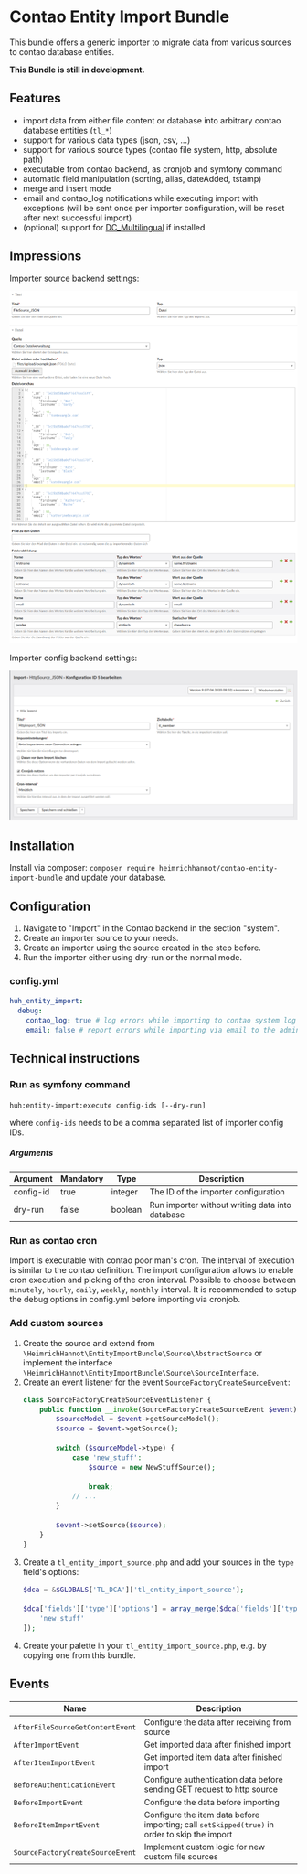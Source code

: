 # Contao Entity Import Bundle

This bundle offers a generic importer to migrate data from various sources to contao database entities.

**This Bundle is still in development.**

## Features

- import data from either file content or database into arbitrary contao database entities (`tl_*`)
- support for various data types (json, csv, ...)
- support for various source types (contao file system, http, absolute path)
- executable from contao backend, as cronjob and symfony command
- automatic field manipulation (sorting, alias, dateAdded, tstamp)
- merge and insert mode
- email and contao_log notifications while executing import with exceptions (will be sent once per importer 
configuration, will be reset after next successful import)
- (optional) support for [DC_Multilingual](https://github.com/terminal42/contao-DC_Multilingual) if installed

## Impressions

Importer source backend settings:

![alt import_source_1](./docs/img/importer_source.png)

Importer config backend settings:

![alt privacy config](./docs/img/importer_config.png)

## Installation

Install via composer: `composer require heimrichhannot/contao-entity-import-bundle` and update your database.

## Configuration

1. Navigate to "Import" in the Contao backend in the section "system".
1. Create an importer source to your needs.
1. Create an importer using the source created in the step before.
1. Run the importer either using dry-run or the normal mode.

### config.yml

```yaml
huh_entity_import:
  debug:
    contao_log: true # log errors while importing to contao system log
    email: false # report errors while importing via email to the admin email defined in the contao settings
```

## Technical instructions

### Run as symfony command

`huh:entity-import:execute config-ids [--dry-run]`

where `config-ids` needs to be a comma separated list of importer config IDs.

##### Arguments
Argument | Mandatory | Type | Description
--------|--------|-------|---
config-id | true | integer |The ID of the importer configuration
dry-run | false | boolean |Run importer without writing data into database

### Run as contao cron

Import is executable with contao poor man's cron. The interval of execution is similar to the contao definition.
The import configuration allows to enable cron execution and picking of the cron interval.
Possible to choose between `minutely`, `hourly`, `daily`, `weekly`, `monthly` interval. It is recommended to setup
the debug options in config.yml before importing via cronjob.

### Add custom sources

1. Create the source and extend from `\HeimrichHannot\EntityImportBundle\Source\AbstractSource` or implement the
   interface `\HeimrichHannot\EntityImportBundle\Source\SourceInterface`.
1. Create an event listener for the event `SourceFactoryCreateSourceEvent`:
   ```php
   class SourceFactoryCreateSourceEventListener {
       public function __invoke(SourceFactoryCreateSourceEvent $event) {
           $sourceModel = $event->getSourceModel();
           $source = $event->getSource();
   
           switch ($sourceModel->type) {
               case 'new_stuff':
                   $source = new NewStuffSource();
   
                   break;
               // ...
           }
   
           $event->setSource($source);
       }
   }
   ```
1. Create a `tl_entity_import_source.php` and add your sources in the `type` field's options:
   ```php
   $dca = &$GLOBALS['TL_DCA']['tl_entity_import_source'];
   
   $dca['fields']['type']['options'] = array_merge($dca['fields']['type']['options'], [
       'new_stuff'
   ]);
   ```
1. Create your palette in your `tl_entity_import_source.php`, e.g. by copying one from this bundle.

## Events

Name | Description
-----|------------
`AfterFileSourceGetContentEvent` | Configure the data after receiving from source
`AfterImportEvent` | Get imported data after finished import
`AfterItemImportEvent` | Get imported item data after finished import
`BeforeAuthenticationEvent` | Configure authentication data before sending GET request to http source
`BeforeImportEvent` | Configure the data before importing
`BeforeItemImportEvent` | Configure the item data before importing; call `setSkipped(true)` in order to skip the import
`SourceFactoryCreateSourceEvent` | Implement custom logic for new custom file sources

